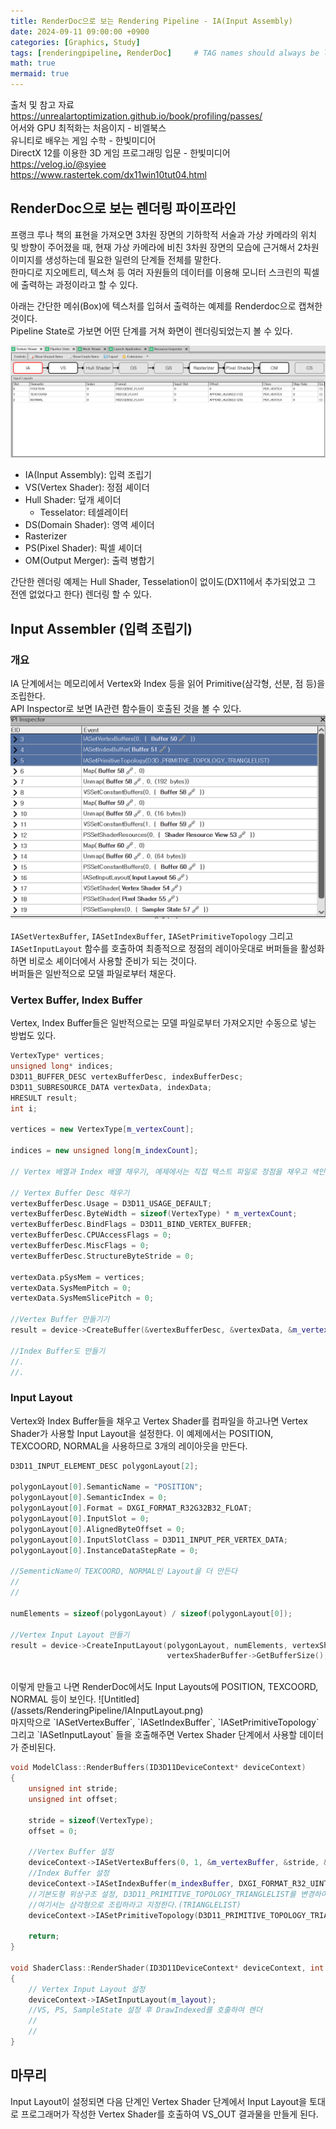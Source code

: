 ```yaml
---
title: RenderDoc으로 보는 Rendering Pipeline - IA(Input Assembly)
date: 2024-09-11 09:00:00 +0900
categories: [Graphics, Study]
tags: [renderingpipeline, RenderDoc]     # TAG names should always be lowercase
math: true
mermaid: true
---
```

출처 및 참고 자료<br/>
<https://unrealartoptimization.github.io/book/profiling/passes/><br/>
어서와 GPU 최적화는 처음이지 - 비엘북스<br/>
유니티로 배우는 게임 수학 - 한빛미디어<br/>
DirectX 12를 이용한 3D 게임 프로그래밍 입문 - 한빛미디어<br/>
<https://velog.io/@syiee><br/>
<https://www.rastertek.com/dx11win10tut04.html><br/>

## RenderDoc으로 보는 렌더링 파이프라인
프랭크 루나 책의 표현을 가져오면 3차원 장면의 기하학적 서술과 가상 카메라의 위치 및 방향이 주어졌을 때, 현재 가상 카메라에 비친 3차원 장면의 모습에 근거해서 2차원 이미지를 생성하는데 필요한 일련의 단계들 전체를 말한다.<br/> 
한마디로 지오메트리, 텍스쳐 등 여러 자원들의 데이터를 이용해 모니터 스크린의 픽셀에 출력하는 과정이라고 할 수 있다.<br/>

아래는 간단한 메쉬(Box)에 텍스처를 입혀서 출력하는 예제를 Renderdoc으로 캡쳐한 것이다.<br/>
Pipeline State로 가보면 어떤 단계를 거쳐 화면이 렌더링되었는지 볼 수 있다.

![Untitled](/assets/RenderingPipeline/PipelineState.png)

- IA(Input Assembly): 입력 조립기
- VS(Vertex Shader): 정점 셰이더
- Hull Shader: 덮개 셰이더
  - Tesselator: 테셀레이터  
- DS(Domain Shader): 영역 셰이더
- Rasterizer
- PS(Pixel Shader): 픽셀 셰이더
- OM(Output Merger): 출력 병합기

간단한 렌더링 예제는 Hull Shader, Tesselation이 없이도(DX11에서 추가되었고 그 전엔 없었다고 한다) 렌더링 할 수 있다.

## Input Assembler (입력 조립기)
### 개요
IA 단계에서는 메모리에서 Vertex와 Index 등을 읽어 Primitive(삼각형, 선분, 점 등)을 조립한다.<br/>
API Inspector로 보면 IA관련 함수들이 호출된 것을 볼 수 있다.
![Untitled](/assets/RenderingPipeline/IACommands.png)

`IASetVertexBuffer`, `IASetIndexBuffer`, `IASetPrimitiveTopology` 그리고 `IASetInputLayout` 함수를 호출하여 최종적으로 정점의 레이아웃대로 버퍼들을 활성화하면 비로소 셰이더에서 사용할 준비가 되는 것이다.<br/>
버퍼들은 일반적으로 모델 파일로부터 채운다.

### Vertex Buffer, Index Buffer
Vertex, Index Buffer들은 일반적으로는 모델 파일로부터 가져오지만 수동으로 넣는 방법도 있다.
```cpp
VertexType* vertices;
unsigned long* indices;
D3D11_BUFFER_DESC vertexBufferDesc, indexBufferDesc;
D3D11_SUBRESOURCE_DATA vertexData, indexData;
HRESULT result;
int i;

vertices = new VertexType[m_vertexCount];

indices = new unsigned long[m_indexCount];

// Vertex 배열과 Index 배열 채우기, 예제에서는 직접 텍스트 파일로 정점을 채우고 색인은 그냥 순차적으로 채워넣었다

// Vertex Buffer Desc 채우기
vertexBufferDesc.Usage = D3D11_USAGE_DEFAULT;
vertexBufferDesc.ByteWidth = sizeof(VertexType) * m_vertexCount;
vertexBufferDesc.BindFlags = D3D11_BIND_VERTEX_BUFFER;
vertexBufferDesc.CPUAccessFlags = 0;
vertexBufferDesc.MiscFlags = 0;
vertexBufferDesc.StructureByteStride = 0;

vertexData.pSysMem = vertices;
vertexData.SysMemPitch = 0;
vertexData.SysMemSlicePitch = 0;

//Vertex Buffer 만들기기
result = device->CreateBuffer(&vertexBufferDesc, &vertexData, &m_vertexBuffer);

//Index Buffer도 만들기
//.
//.

```

### Input Layout
Vertex와 Index Buffer들을 채우고 Vertex Shader를 컴파일을 하고나면 Vertex Shader가 사용할 Input Layout을 설정한다. 이 예제에서는 POSITION, TEXCOORD, NORMAL을 사용하므로 3개의 레이아웃을 만든다.
```cpp
D3D11_INPUT_ELEMENT_DESC polygonLayout[2];

polygonLayout[0].SemanticName = "POSITION";
polygonLayout[0].SemanticIndex = 0;
polygonLayout[0].Format = DXGI_FORMAT_R32G32B32_FLOAT;
polygonLayout[0].InputSlot = 0;
polygonLayout[0].AlignedByteOffset = 0;
polygonLayout[0].InputSlotClass = D3D11_INPUT_PER_VERTEX_DATA;
polygonLayout[0].InstanceDataStepRate = 0;

//SementicName이 TEXCOORD, NORMAL인 Layout을 더 만든다
//
//

numElements = sizeof(polygonLayout) / sizeof(polygonLayout[0]);

//Vertex Input Layout 만들기
result = device->CreateInputLayout(polygonLayout, numElements, vertexShaderBuffer->GetBufferPointer(), 
								   vertexShaderBuffer->GetBufferSize(), &m_layout);
```
<br/>
이렇게 만들고 나면 RenderDoc에서도 Input Layouts에 POSITION, TEXCOORD, NORMAL 등이 보인다.
![Untitled](/assets/RenderingPipeline/IAInputLayout.png)

<br/>
마지막으로 `IASetVertexBuffer`, `IASetIndexBuffer`, `IASetPrimitiveTopology` 그리고 `IASetInputLayout` 들을 호출해주면 Vertex Shader 단계에서 사용할 데이터가 준비된다.

```cpp
void ModelClass::RenderBuffers(ID3D11DeviceContext* deviceContext)
{
	unsigned int stride;
	unsigned int offset;

	stride = sizeof(VertexType);
	offset = 0;

	//Vertex Buffer 설정
	deviceContext->IASetVertexBuffers(0, 1, &m_vertexBuffer, &stride, &offset);
	//Index Buffer 설정
	deviceContext->IASetIndexBuffer(m_indexBuffer, DXGI_FORMAT_R32_UINT, 0);
	//기본도형 위상구조 설정, D3D11_PRIMITIVE_TOPOLOGY_TRIANGLELIST를 변경하여 점 목록, 선 띠, 선 목록 등으로 조립하라고 지정할 수 있다.
    //여기서는 삼각형으로 조립하라고 지정한다.(TRIANGLELIST)
	deviceContext->IASetPrimitiveTopology(D3D11_PRIMITIVE_TOPOLOGY_TRIANGLELIST);

	return;
}

void ShaderClass::RenderShader(ID3D11DeviceContext* deviceContext, int indexCount)
{
	// Vertex Input Layout 설정
	deviceContext->IASetInputLayout(m_layout);
    //VS, PS, SampleState 설정 후 DrawIndexed를 호출하여 렌더
    //
    //
}
```

## 마무리
Input Layout이 설정되면 다음 단계인 Vertex Shader 단계에서 Input Layout을 토대로 프로그래머가 작성한 Vertex Shader를 호출하여 VS_OUT 결과물을 만들게 된다. 